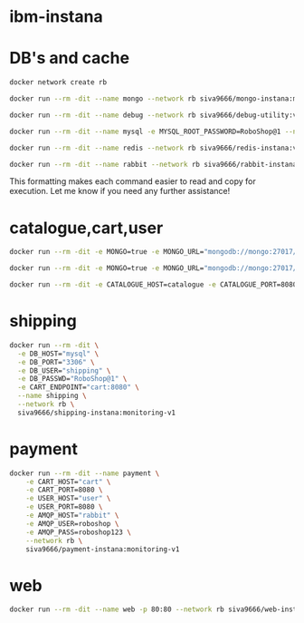 # ibm-instana

# DB's and cache

```bash
docker network create rb
```

```bash
docker run --rm -dit --name mongo --network rb siva9666/mongo-instana:monitoring-v1
```

```bash
docker run --rm -dit --name debug --network rb siva9666/debug-utility:v1
```

```bash
docker run --rm -dit --name mysql -e MYSQL_ROOT_PASSWORD=RoboShop@1 --network rb siva9666/mysql-instana:v1
```

```bash
docker run --rm -dit --name redis --network rb siva9666/redis-instana:v1
```

```bash
docker run --rm -dit --name rabbit --network rb siva9666/rabbit-instana:v1
```

This formatting makes each command easier to read and copy for execution. Let me know if you need any further assistance!
# catalogue,cart,user

```bash
docker run --rm -dit -e MONGO=true -e MONGO_URL="mongodb://mongo:27017/catalogue" --name catalogue --network rb siva9666/catalogue-instana:monitoring-v1
```

```bash
docker run --rm -dit -e MONGO=true -e MONGO_URL="mongodb://mongo:27017/users" -e REDIS_HOST=redis --name user --network rb siva9666/user-instana:monitoring-v1
```

```bash
docker run --rm -dit -e CATALOGUE_HOST=catalogue -e CATALOGUE_PORT=8080 -e REDIS_HOST=redis --name cart --network rb siva9666/cart-instana:monitoring-v1
```

# shipping
```bash
docker run --rm -dit \
  -e DB_HOST="mysql" \
  -e DB_PORT="3306" \
  -e DB_USER="shipping" \
  -e DB_PASSWD="RoboShop@1" \
  -e CART_ENDPOINT="cart:8080" \
  --name shipping \
  --network rb \
  siva9666/shipping-instana:monitoring-v1
```

# payment
```bash
docker run --rm -dit --name payment \
    -e CART_HOST="cart" \
    -e CART_PORT=8080 \
    -e USER_HOST="user" \
    -e USER_PORT=8080 \
    -e AMQP_HOST="rabbit" \
    -e AMQP_USER=roboshop \
    -e AMQP_PASS=roboshop123 \
    --network rb \
    siva9666/payment-instana:monitoring-v1
```
# web 
```bash
docker run --rm -dit --name web -p 80:80 --network rb siva9666/web-instana:monitoring-v2
```
